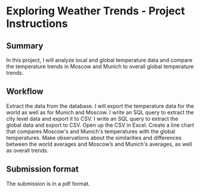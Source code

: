 # Exploring Weather Trends - Project Instructions

## Summary

In this project, I will analyze local and global temperature data and compare the temperature trends in Moscow and Munich to overall global temperature trends.

## Workflow

Extract the data from the database. I will export the temperature data for the world as well as for Munich and Moscow. 
I write an SQL query to extract the city level data and export it to CSV.
I write an SQL query to extract the global data and export to CSV.
Open up the CSV in Excel.
Create a line chart that compares Moscow's and Munich's temperatures with the global temperatures.
Make observations about the similarities and differences between the world averages and Moscow’s and Munich's averages, as well as overall trends.

## Submission format

The submission is in a pdf format.
